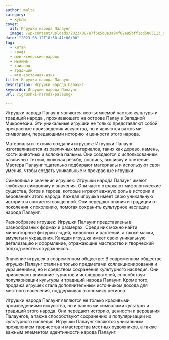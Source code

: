 ```yaml
---
author: malta
category:
  - куклы
cover:
  alt: Игрушки народа Палаунг
  image: /wp-content/uploads/2023/08/e7f6e5d0e3a94f62a85bff1cd5085113_00000.jpg
date: "2023-08-12T18:30:41+00:00"
tag:
  - китай
  - крафт
  - мон-кхмерские-народы
  - мьянма
  - таиланд
  - традиции
  - юго-восточная-азия
title: Игрушки народа Палаунг
description: Игрушки народа Палаунг
keywords: Игрушки народа Палаунг
url: /igrushki-naroda-palaung/

---
```

Игрушки народа Палаунг являются неотъемлемой частью культуры и традиций народа , проживающего на острове Палау в Западной Микронезии. Эти уникальные игрушки не только представляют собой прекрасные произведения искусства, но и являются важными символами, передающими историю и ценности этого народа.

Материалы и техника создания игрушек: Игрушки Палаунг изготавливаются из различных материалов, таких как дерево, камень, кости животных и волокна пальмы. Они создаются с использованием различных техник, включая резьбу, роспись, вышивку и плетение. Мастера Палаунг тщательно подбирают материалы и используют свои умения, чтобы создать уникальные и прекрасные игрушки.

Символика и значения игрушек: Игрушки народа Палаунг имеют глубокую символику и значения. Они часто отражают мифологические существа, богов и героев, которые играют важную роль в истории и верованиях этого народа. Каждая игрушка имеет свою уникальную историю и считается священной. Они передают знания и традиции от поколения к поколению, помогая сохранить культурное наследие народа Палаунг.

Разнообразие игрушек: Игрушки Палаунг представлены в разнообразных формах и размерах. Среди них можно найти миниатюрные фигурки людей, животных и растений, а также маски, амулеты и украшения. Каждая игрушка имеет свою уникальную детализацию и оформление, отражающие мастерство и творческий подход местных художников.

Значение игрушек в современном обществе: В современном обществе игрушки Палаунг стали не только предметами коллекционирования и украшениями, но и средством сохранения культурного наследия. Они привлекают внимание туристов и исследователей, способствуя популяризации культуры и традиций народа Палаунг. Кроме того, продажа игрушек стала дополнительным источником дохода для местного населения, поддерживая экономику региона.

Игрушки народа Палаунг являются не только красивыми произведениями искусства, но и важными символами культуры и традиций этого народа. Они передают историю, ценности и верования Палаунгов, а также способствуют сохранению и популяризации их культурного наследия. Игрушки Палаунг являются уникальным проявлением творчества и мастерства местных художников, а также важным элементом идентичности народа Палаунг.

